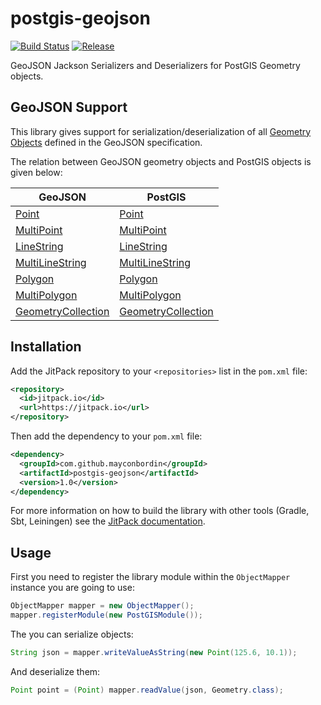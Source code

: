 # postgis-geojson
[![Build Status](https://travis-ci.org/mayconbordin/postgis-geojson.svg?branch=master)](https://travis-ci.org/mayconbordin/postgis-geojson) [![Release](https://img.shields.io/github/release/mayconbordin/postgis-geojson.svg?label=JitPack)](https://jitpack.io/#mayconbordin/postgis-geojson)

GeoJSON Jackson Serializers and Deserializers for PostGIS Geometry objects.

## GeoJSON Support

This library gives support for serialization/deserialization of all [Geometry Objects](http://geojson.org/geojson-spec.html#geometry-objects) defined
in the GeoJSON specification.

The relation between GeoJSON geometry objects and PostGIS objects is given below:

GeoJSON           | PostGIS
------------------| -------------
[Point](http://geojson.org/geojson-spec.html#point)| [Point](http://postgis.refractions.net/documentation/javadoc/org/postgis/Point.html)
[MultiPoint](http://geojson.org/geojson-spec.html#multipoint)| [MultiPoint](http://postgis.refractions.net/documentation/javadoc/org/postgis/MultiPoint.html)
[LineString](http://geojson.org/geojson-spec.html#linestring)| [LineString](http://postgis.refractions.net/documentation/javadoc/org/postgis/LineString.html)
[MultiLineString](http://geojson.org/geojson-spec.html#multilinestring)| [MultiLineString](http://postgis.refractions.net/documentation/javadoc/org/postgis/MultiLineString.html)
[Polygon](http://geojson.org/geojson-spec.html#polygon)| [Polygon](http://postgis.refractions.net/documentation/javadoc/org/postgis/Polygon.html)
[MultiPolygon](http://geojson.org/geojson-spec.html#multipolygon)| [MultiPolygon](http://postgis.refractions.net/documentation/javadoc/org/postgis/MultiPolygon.html)
[GeometryCollection](http://geojson.org/geojson-spec.html#geometry-collection)| [GeometryCollection](http://postgis.refractions.net/documentation/javadoc/org/postgis/GeometryCollection.html)

## Installation

Add the JitPack repository to your `<repositories>` list in the `pom.xml` file:

```xml
<repository>
  <id>jitpack.io</id>
  <url>https://jitpack.io</url>
</repository>
```

Then add the dependency to your `pom.xml` file:

```xml
<dependency>
  <groupId>com.github.mayconbordin</groupId>
  <artifactId>postgis-geojson</artifactId>
  <version>1.0</version>
</dependency>
```

For more information on how to build the library with other tools (Gradle, Sbt, Leiningen) see the [JitPack documentation](https://jitpack.io/docs/BUILDING/).

## Usage

First you need to register the library module within the `ObjectMapper` instance you are going to use:

```java
ObjectMapper mapper = new ObjectMapper();
mapper.registerModule(new PostGISModule());
```

The you can serialize objects:

```java
String json = mapper.writeValueAsString(new Point(125.6, 10.1));
```

And deserialize them:

```java
Point point = (Point) mapper.readValue(json, Geometry.class);
```

